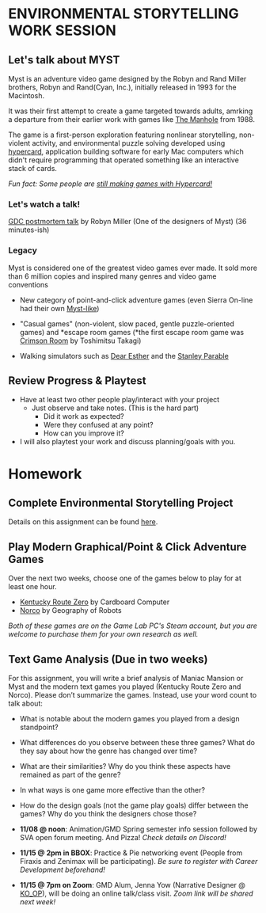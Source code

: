 # ENVIRONMENTAL STORYTELLING WORK SESSION

## Let's talk about MYST

Myst is an adventure video game designed by the Robyn and Rand Miller brothers, Robyn and Rand(Cyan, Inc.), initially released in 1993 for the Macintosh.

It was their first attempt to create a game targeted towards adults, amrking a departure from their earlier work with games like [The Manhole](https://www.youtube.com/watch?v=YyOTq1EpV5o) from 1988.

The game is a first-person exploration featuring nonlinear storytelling, non-violent activity, and environmental puzzle solving developed using [hypercard](https://en.wikipedia.org/wiki/HyperCard), application building software for early Mac computers which didn't require programming that operated something like an interactive stack of cards. 

_Fun fact: Some people are [still making games with Hypercard!](https://www.youtube.com/watch?v=FOyQU0oRvs8&t=9s)_



### Let's watch a talk!
[GDC postmortem talk](https://youtu.be/7cULHgP8tmo?si=GLU1QhZGI6STCv4y) by Robyn Miller (One of the designers of Myst) (36 minutes-ish)

### Legacy

Myst is considered one of the greatest video games ever made. It sold more than 6 million copies and inspired many genres and video game conventions 

- New category of point-and-click adventure games (even Sierra On-line had their own [Myst-like](https://www.youtube.com/watch?v=PrmNgq9EUtY))

- "Casual games" (non-violent, slow paced, gentle puzzle-oriented games) and *escape room games (*the first escape room game was [Crimson Room](https://archive.org/details/crimsonroom_flash) by Toshimitsu Takagi)

- Walking simulators such as [Dear Esther](https://www.thechineseroom.co.uk/games/dear-esther) and the [Stanley Parable](https://www.stanleyparable.com/)



## Review Progress & Playtest

- Have at least two other people play/interact with your project
    - Just observe and take notes. (This is the hard part)
        - Did it work as expected?
        - Were they confused at any point?
        - How can you improve it?
- I will also playtest your work and discuss planning/goals with you.

# Homework

## Complete Environmental Storytelling Project
Details on this assignment can be found [here](./assets/documents/complete-es-game.md).


## Play Modern Graphical/Point & Click Adventure Games
Over the next two weeks, choose one of the games below to play for at least one hour.
- [Kentucky Route Zero](http://kentuckyroutezero.com/) by Cardboard Computer
- [Norco](https://rawfury.com/games/norco/) by Geography of Robots

_Both of these games are on the Game Lab PC's Steam account, but you are welcome to purchase them for your own research as well._

## Text Game Analysis (Due in two weeks)
For this assignment, you will write a brief analysis of Maniac Mansion or Myst and the modern text games you played (Kentucky Route Zero and Norco). Please don’t summarize the games. Instead, use your word count to talk about:

- What is notable about the modern games you played from a design standpoint?
- What differences do you observe between these three games? What do they say about how the genre has changed over time?
- What are their similarities? Why do you think these aspects have remained as part of the genre?
- In what ways is one game more effective than the other?
- How do the design goals (not the game play goals) differ between the games? Why do you think the designers chose those?

- __11/08 @ noon__: Animation/GMD Spring semester info session followed by SVA open forum meeting. And Pizza! _Check details on Discord!_
- __11/15 @ 2pm in BBOX__: Practice & Pie networking event (People from Firaxis and Zenimax will be participating). _Be sure to register with Career Development beforehand!_
- __11/15 @ 7pm on Zoom__: GMD Alum, Jenna Yow (Narrative Designer @ [KO_OP](https://www.ko-opmode.com/)), will be doing an online talk/class visit. _Zoom link will be shared next week!_

